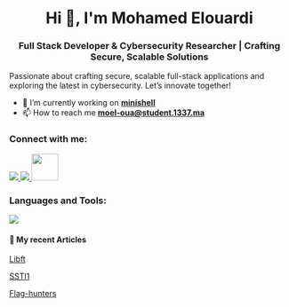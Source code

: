 <h1 align="center">Hi 👋, I'm Mohamed Elouardi</h1>
<h3 align="center">Full Stack Developer & Cybersecurity Researcher | Crafting Secure, Scalable Solutions</h3>
<p>Passionate about crafting secure, scalable full-stack applications and exploring the latest in cybersecurity. Let’s innovate together!</p>

- 🔭 I’m currently working on [**minishell**](https://github.com/mrmo7ox/minishell)  
- 📫 How to reach me **moel-oua@student.1337.ma**

<h3 align="left">Connect with me:</h3>
<p align="left">

<a href="https://discord.com/users/668469346489597969)">
   <img src="https://skillicons.dev/icons?i=discord" />
</a>
<a href="https://x.com/mrmo7ox">
   <img src="https://skillicons.dev/icons?i=twitter" />
</a>
<a href="https://mo7ox.com">
   <img style="width:48px;" src="https://mo7ox.com/wp-content/uploads/2025/03/cropped-icon.png" />
</a>
</p>
<h3 align="left">Languages and Tools:</h3>
<p align="left">
<p align="left">
  <a href="/">
    <img src="https://skillicons.dev/icons?i=linux,git,docker,c,css,tailwind,html,js,py,django,sass,selenium,electron" />
  </a>
</p>
<h4>📰 My recent Articles</h4>

<a align="center" href="https://mo7ox.com/bcamp_details/libft/">Libft</a>

<a align="center" href="https://mo7ox.com/ctf_details/ssti1/">SSTI1</a>

<a align="center" href="https://mo7ox.com/ctf_details/flag-hunters/">Flag-hunters</a>
